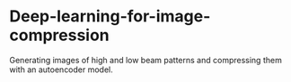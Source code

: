# Deep-learning-for-image-compression
Generating images of high and low beam patterns and compressing them with an autoencoder model.
